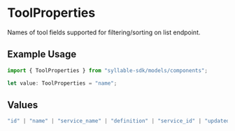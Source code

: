 # ToolProperties

Names of tool fields supported for filtering/sorting on list endpoint.

## Example Usage

```typescript
import { ToolProperties } from "syllable-sdk/models/components";

let value: ToolProperties = "name";
```

## Values

```typescript
"id" | "name" | "service_name" | "definition" | "service_id" | "updated_at" | "last_updated_by"
```